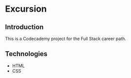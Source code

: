 # Excursion
## Introduction
This is a Codecademy project for the Full Stack career path.

## Technologies
- HTML
- CSS